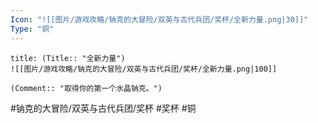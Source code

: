 ```yaml
---
Icon: "![[图片/游戏攻略/钠克的大冒险/双英与古代兵团/奖杯/全新力量.png|30]]"
Type: "铜"
---
```

```ad-common-bronze-trophy
title: (Title:: "全新力量")
![[图片/游戏攻略/钠克的大冒险/双英与古代兵团/奖杯/全新力量.png|100]]

(Comment:: "取得你的第一个水晶钠克。")
```

#钠克的大冒险/双英与古代兵团/奖杯 #奖杯 #铜
